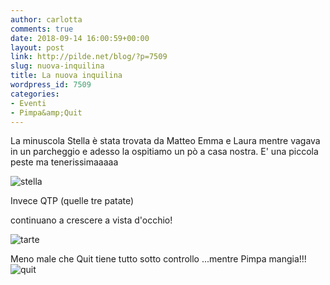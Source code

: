 ```yaml
---
author: carlotta
comments: true
date: 2018-09-14 16:00:59+00:00
layout: post
link: http://pilde.net/blog/?p=7509
slug: nuova-inquilina
title: La nuova inquilina
wordpress_id: 7509
categories:
- Eventi
- Pimpa&amp;Quit
---
```


La minuscola Stella è stata trovata da Matteo Emma e Laura mentre vagava in un parcheggio e adesso la ospitiamo un pò a casa nostra. E' una piccola peste ma tenerissimaaaaa

![stella](http://pilde.net/blog/wp-content/uploads/2018/10/stella.jpg)




Invece QTP (quelle tre patate)


 continuano a crescere a vista d'occhio!

![tarte](http://pilde.net/blog/wp-content/uploads/2018/09/tarte.jpg)




Meno male che Quit tiene tutto sotto controllo ...mentre Pimpa mangia!!!![quit](http://pilde.net/blog/wp-content/uploads/2018/10/quit.jpg)



